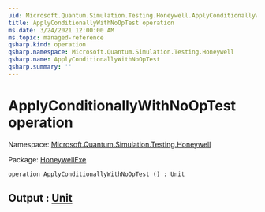 ```yaml
---
uid: Microsoft.Quantum.Simulation.Testing.Honeywell.ApplyConditionallyWithNoOpTest
title: ApplyConditionallyWithNoOpTest operation
ms.date: 3/24/2021 12:00:00 AM
ms.topic: managed-reference
qsharp.kind: operation
qsharp.namespace: Microsoft.Quantum.Simulation.Testing.Honeywell
qsharp.name: ApplyConditionallyWithNoOpTest
qsharp.summary: ''
---
```


# ApplyConditionallyWithNoOpTest operation

Namespace: [Microsoft.Quantum.Simulation.Testing.Honeywell](xref:Microsoft.Quantum.Simulation.Testing.Honeywell)

Package: [HoneywellExe](https://nuget.org/packages/HoneywellExe)




```qsharp
operation ApplyConditionallyWithNoOpTest () : Unit
```


## Output : [Unit](xref:microsoft.quantum.lang-ref.unit)

